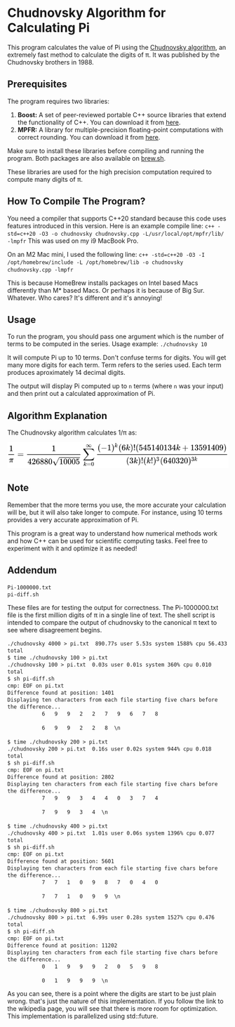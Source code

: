 # Chudnovsky Algorithm for Calculating Pi

This program calculates the value of Pi using the [Chudnovsky algorithm](https://en.wikipedia.org/wiki/Chudnovsky_algorithm),
an extremely fast method to calculate the digits of π. It was published by the Chudnovsky brothers in 1988.

## Prerequisites

The program requires two libraries:

1. **Boost:** A set of peer-reviewed portable C++ source libraries that extend the functionality of C++. You can download it from [here](https://www.boost.org/users/download/). 
2. **MPFR:** A library for multiple-precision floating-point computations with correct rounding. You can download it from [here](http://www.mpfr.org/mpfr-current/#download).

Make sure to install these libraries before compiling and running the program. Both packages are also available on [brew.sh](https://brew.sh).

These libraries are used for the high precision computation required to compute many digits of π.

## How To Compile The Program?
You need a compiler that supports C++20 standard because this code uses features introduced in this version.
Here is an example compile line: `c++ -std=c++20 -O3 -o chudnovsky chudnovsky.cpp -L/usr/local/opt/mpfr/lib/ -lmpfr`
This was used on my i9 MacBook Pro.

On an M2 Mac mini, I used the following line: `c++ -std=c++20 -O3 -I /opt/homebrew/include -L /opt/homebrew/lib -o chudnovsky chudnovsky.cpp -lmpfr`

This is because HomeBrew installs packages on Intel based Macs differently than M* based Macs. Or perhaps it is because of
Big Sur. Whatever. Who cares? It's different and it's annoying!

## Usage
To run the program, you should pass one argument which is the number of terms to be computed in the series.
Usage example: `./chudnovsky 10` 

It will compute Pi up to 10 terms. Don't confuse terms for digits. You will get many more digits
for each term. Term refers to the series used. Each term produces aproximately 14 decimal digits.

The output will display Pi computed up to `n` terms (where `n` was your input) and then print out a calculated approximation of Pi.

## Algorithm Explanation
The Chudnovsky algorithm calculates 1/π as:

![12 Σ ((-1)^k * (6k)! * (545140134k + 13591409)) / ((3k)!(k!)^3 * (640320)^(3k+3/2))](https://github.com/Fudmottin/Chudnovsky/blob/main/chudnovsky.svg)

## Note

Remember that the more terms you use, the more accurate your calculation will be, but it will also take longer to compute. For instance, using 10 terms provides a very accurate approximation of Pi.

This program is a great way to understand how numerical methods work and how C++ can be used for scientific computing tasks. Feel free to experiment with it and optimize it as needed!

## Addendum

```
Pi-1000000.txt
pi-diff.sh
```

These files are for testing the output for correctness. The Pi-1000000.txt file is
the first million digits of π in a single line of text. The shell script is intended
to compare the output of chudnovsky to the canonical π text to see where disagreement
begins.

```
./chudnovsky 4000 > pi.txt  890.77s user 5.53s system 1588% cpu 56.433 total
$ time ./chudnovsky 100 > pi.txt
./chudnovsky 100 > pi.txt  0.03s user 0.01s system 360% cpu 0.010 total
$ sh pi-diff.sh
cmp: EOF on pi.txt
Difference found at position: 1401
Displaying ten characters from each file starting five chars before the difference...
           6   9   9   2   2   7   9   6   7   8

           6   9   9   2   2   8  \n

$ time ./chudnovsky 200 > pi.txt
./chudnovsky 200 > pi.txt  0.16s user 0.02s system 944% cpu 0.018 total
$ sh pi-diff.sh
cmp: EOF on pi.txt
Difference found at position: 2802
Displaying ten characters from each file starting five chars before the difference...
           7   9   9   3   4   4   0   3   7   4

           7   9   9   3   4  \n

$ time ./chudnovsky 400 > pi.txt
./chudnovsky 400 > pi.txt  1.01s user 0.06s system 1396% cpu 0.077 total
$ sh pi-diff.sh
cmp: EOF on pi.txt
Difference found at position: 5601
Displaying ten characters from each file starting five chars before the difference...
           7   7   1   0   9   8   7   0   4   0

           7   7   1   0   9   9  \n

$ time ./chudnovsky 800 > pi.txt
./chudnovsky 800 > pi.txt  6.99s user 0.28s system 1527% cpu 0.476 total
$ sh pi-diff.sh
cmp: EOF on pi.txt
Difference found at position: 11202
Displaying ten characters from each file starting five chars before the difference...
           0   1   9   9   9   2   0   5   9   8

           0   1   9   9   9  \n

```

As you can see, there is a point where the digits are start to be just plain wrong.
that's just the nature of this implementation. If you follow the link to the wikipedia
page, you will see that there is more room for optimization. This implementation is
parallelized using std::future.

